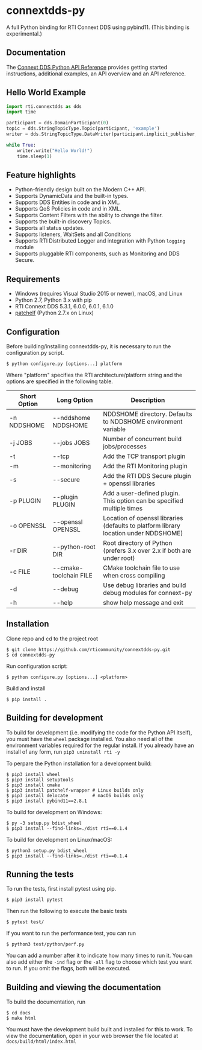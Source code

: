 # connextdds-py

A full Python binding for RTI Connext DDS using pybind11. (This binding is experimental.)

## Documentation

The [Connext DDS Python API Reference](https://community.rti.com/static/documentation/connext-dds/6.0.1/api/connext_dds/api_python/index.html)
provides getting started instructions, additional examples, an API overview and
an API reference.

## Hello World Example

```python
import rti.connextdds as dds
import time

participant = dds.DomainParticipant(0)
topic = dds.StringTopicType.Topic(participant, 'example')
writer = dds.StringTopicType.DataWriter(participant.implicit_publisher, topic)

while True:
    writer.write("Hello World!")
    time.sleep(1)
```

## Feature highlights

- Python-friendly design built on the Modern C++ API.
- Supports DynamicData and the built-in types.
- Supports DDS Entities in code and in XML.
- Supports QoS Policies in code and in XML.
- Supports Content Filters with the ability to change the filter.
- Supports the built-in discovery Topics.
- Supports all status updates.
- Supports listeners, WaitSets and all Conditions
- Supports RTI Distributed Logger and integration with Python `logging` module
- Supports pluggable RTI components, such as Monitoring and DDS Secure.

## Requirements

- Windows (requires Visual Studio 2015 or newer), macOS, and Linux
- Python 2.7, Python 3.x with pip
- RTI Connext DDS 5.3.1, 6.0.0, 6.0.1, 6.1.0
- [patchelf](https://github.com/NixOS/patchelf) (Python 2.7.x on Linux)

## Configuration

Before building/installing connextdds-py, it is necessary to run the configuration.py
script.

```shell
$ python configure.py [options...] platform
```

Where "platform" specifies the RTI architecture/platform string and the options are
specified in the following table.

| Short Option | Long Option            | Description                                                                          |
| ------------ | ---------------------- | ------------------------------------------------------------------------------------ |
| -n NDDSHOME  | --nddshome NDDSHOME    | NDDSHOME directory. Defaults to NDDSHOME environment variable                        |
| -j JOBS      | --jobs JOBS            | Number of concurrent build jobs/processes                                            |
| -t           | --tcp                  | Add the TCP transport plugin                                                         |
| -m           | --monitoring           | Add the RTI Monitoring plugin                                                        |
| -s           | --secure               | Add the RTI DDS Secure plugin + openssl libraries                                    |
| -p PLUGIN    | --plugin PLUGIN        | Add a user-defined plugin. This option can be specified multiple times               |
| -o OPENSSL   | --openssl OPENSSL      | Location of openssl libraries (defaults to platform library location under NDDSHOME) |
| -r DIR       | --python-root DIR      | Root directory of Python (prefers 3.x over 2.x if both are under root)               |
| -c FILE      | --cmake-toolchain FILE | CMake toolchain file to use when cross compiling                                     |
| -d           | --debug                | Use debug libraries and build debug modules for connext-py                           |
| -h           | --help                 | show help message and exit                                                           |

## Installation

Clone repo and cd to the project root

```shell
$ git clone https://github.com/rticommunity/connextdds-py.git
$ cd connextdds-py
```

Run configuration script:

```shell
$ python configure.py [options...] <platform>
```

Build and install

```shell
$ pip install .
```

## Building for development
To build for development (i.e. modifying the code for the Python API
itself), you must have the `wheel` package installed. You also need
all of the environment variables required for the regular install.
If you already have an install of any form, run
`pip3 uninstall rti -y`

To perpare the Python installation for a development build:
```shell
$ pip3 install wheel
$ pip3 install setuptools
$ pip3 install cmake
$ pip3 install patchelf-wrapper # Linux builds only
$ pip3 install delocate         # macOS builds only
$ pip3 install pybind11==2.8.1
```

To build for development on Windows:
```shell
$ py -3 setup.py bdist_wheel
$ pip3 install --find-links=./dist rti==0.1.4
```

To build for development on Linux/macOS:
```shell
$ python3 setup.py bdist_wheel
$ pip3 install --find-links=./dist rti==0.1.4
```

## Running the tests
To run the tests, first install pytest using pip.
```shell
$ pip3 install pytest
```

Then run the following to execute the basic tests
```shell
$ pytest test/
```
If you want to run the performance test, you can run
```shell
$ python3 test/python/perf.py
```
You can add a number after it to indicate how many times to run it.
You can also add either the ```-ind``` flag or the ```-all``` flag
to choose which test you want to run. If you omit the flags, both
will be executed.

## Building and viewing the documentation
To build the documentation, run

```shell
$ cd docs
$ make html
```
You must have the development build built and installed for this to work.
To view the documentation, open in your web browser the file located at
`docs/build/html/index.html`

